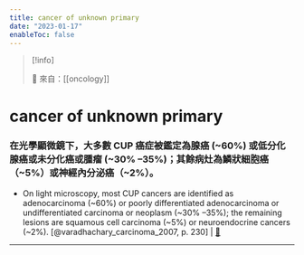 ```yaml
---
title: cancer of unknown primary
date: "2023-01-17"
enableToc: false
---
```


> [!info]
>
> 🌱 來自：[[oncology]]

# cancer of unknown primary

### **在光學顯微鏡下，大多數 CUP 癌症被鑑定為腺癌 (~60%) 或低分化腺癌或未分化癌或腫瘤 (~30% –35%)；其餘病灶為鱗狀細胞癌（~5%）或神經內分泌癌（~2%）。**

- On light microscopy, most CUP cancers are identified as adenocarcinoma (~60%) or poorly differentiated adenocarcinoma or undifferentiated carcinoma or neoplasm (~30% –35%); the remaining lesions are squamous cell carcinoma (~5%) or neuroendocrine cancers (~2%). [@varadhachary_carcinoma_2007, p. 230] | [📖](zotero://open/library/items/LN7KCVCR?page=2&annotation=UFZJHIKQ)

---
